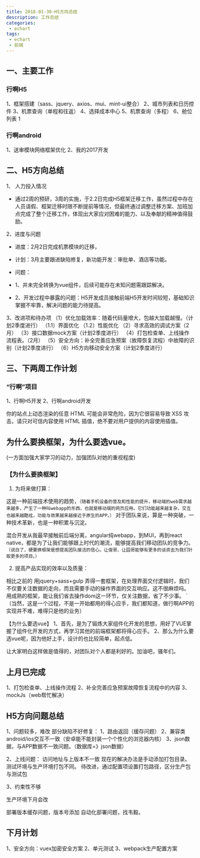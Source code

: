 ```yaml
---
title: 2018-01-30-H5方向总结
description: 工作总结
categories:
 - echart
tags:
 - echart
 - 前端
---
```


<!-- more -->

## 一、主要工作
### 行啊H5
1、框架搭建（sass、jquery、axios、mui、mint-ui整合）
2、城市列表和日历控件
3、机票查询（单程和往返）
4、选择成本中心
5、机票查询（多程）
6、舱位列表 1

### 行啊android
1、送审模块网络框架优化
2、我的2017开发

## 二、H5方向总结
1、 人力投入情况
* 通过2周的预研，3周的实施，于2.2日完成H5框架迁移工作，虽然过程中存在人员请假、框架迁移时限不断提前等情况，但最终通过调整迁移方案、加班加点完成了整个迁移工作，体现出大家应对困难的能力、以及奉献的精神值得鼓励。

2、进度与问题
* 进度：2月2日完成机票模块的迁移，
* 计划：3月主要跟进缺陷修复，新功能开发：审批单、酒店等功能。

* 问题：
* 1、并未完全转换为vue组件，后续可能存在未知问题需跟踪解决。
* 2、开发过程中暴露的问题：H5开发成员接触前端H5开发时间较短，基础知识掌握不牢靠，解决问题的能力待提高。

3、改进项和待办项
（1）优化加载效率：随着代码量增大，包越大加载越慢。（计划2季度进行）
（1.1）界面优化
（1.2）性能优化
（2）寻求高效的调试方案（2月）
（3）接口数据mock方案（计划2季度进行）
（4）打包检查单、上线操作流程表。（2月）
（5）安全方向：补全完善应急预案（故障恢复流程）中故障的识别（计划2季度进行）
（6）H5方向移动安全方案（计划2季度进行）

## 三、下两周工作计划
### “行啊”项目
1、行啊H5开发
2、行啊android开发

你的站点上动态渲染的任意 HTML 可能会非常危险，因为它很容易导致 XSS 攻击。请只对可信内容使用 HTML 插值，绝不要对用户提供的内容使用插值。


## 为什么要换框架，为什么要选vue。
(一方面加强大家学习的动力，加强团队对她的重视程度)

### 【为什么要换框架】
1. 为将来做打算：

这是一种前端技术使用的趋势，`（随着手机设备的普及和性能的提升，移动端的web需求越来越多，产生了一种叫webapp的东西，也就是移动端的网页应用。它们功能越来越复杂，交互也越来越酷炫，功能与效果越来越接近于原生的APP。）`
对于团队来说，算是一种突破，一种技术革新，也是一种积累与沉淀。

混合开发从我最早接触前后端分离，angular纯webapp，到MUI，再到react native，都是为了让我们能够跟上时代的潮流，能够提高我们移动团队的竞争力。
`（说白了，硬要换框架是想提高团队接活的信心。让俊哥、让园哥能够有更多的谈资去为我们针取更多的项目。）`


2. 提高产品实现的效率以及质量：

相比之前的 用jquery+sass+gulp 弄得一套框架，在处理界面交付逻辑时，我们不仅要关注数据的走向，而且需要手动的操作界面的交互响应。这不很麻烦吗。
用成熟的框架，能让我们省去操作dom这一环节，仅关注数据，省了不少事。
`（当然，这是一个过程，不是一开始都用的得心应手，我们都知道，做行啊APP的实现并不难，难得只是他的业务）

【为什么要选vue】
1、首先，是为了锻炼大家组件化开发的思想，用好了VUE掌握了组件化开发的方式，再学习其他的前端框架都将得心应手。
2、那么为什么要选vue呢，因为他好上手，设计的也比较简单，起点低。

让大家明白这样做是值得的，对团队对个人都是利好的。加油吧，骚年们。



<!-- more -->
## 上月已完成
1、打包检查单、上线操作流程
2、补全完善应急预案故障恢复流程中的内容
3、mockJs（web帮忙解决）

## H5方向问题总结
1、问题较多，难改
部分缺陷不好修复：
    1、路由返回（缓存问题）
    2、兼容类android/ios交互不一致（安卓能不能封装一个个性化的浏览器内核）
    3、json数据，与APP数据不一致问题。（数据库=》json数据）

2、上线问题：
访问地址与上版本不一致
现在的解决办法是手动添加打包目录。
测试环境与生产环境打包不同。
待改进，通过配置项设置打包路径，区分生产包与测试包

3、约束性不够

生产环境下月会改

部署版本缓存问题，版本号添加
自动化部署问题，找韦毅。

## 下月计划
1、安全方向：vuex加密安全方案
2、单元测试
3、webpack生产配置方案